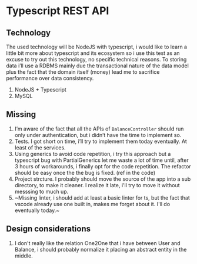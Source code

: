 # Typescript REST API
## Technology
The used technology	will be NodeJS with typescript, i would like to learn a little bit more about typescript and its ecosystem so i use this test as an excuse to try out this technology, no specific technical reasons. To storing data i’ll use a RDBMS mainly due the transactional nature of the data model plus the fact that the domain itself (money) lead me to sacrifice performance over data consistency.  

1. NodeJS + Typescript
2. MySQL

## Missing
1. I’m aware of the fact that all the APIs of `BalanceController` should run only under authentication, but i didn’t have the time to implement so. 
2. Tests. I got short on time, i’ll try to implement them today eventually. At least of the services.
3. Using generics to avoid code repetition, i try this approach but a typescript bug with PartialGenerics let me waste a lot of time until, after 3 hours of workarounds, i finally opt for the code repetition. The refactor should be easy once the the bug is fixed. (ref in the code)
4. Project strcture. I probably should move the source of the app into a sub directory, to make it cleaner. I realize it late, i'll try to move it without messsing to much up.
5. ~Missing linter, i should add at least a basic linter for ts, but the fact that vscode already use one built in, makes me forget about it. I'll do eventually today.~


## Design considerations

1. I don't really like the relation One2One that i have between User and Balance, i should probably normalize it placing an abstract entity in the middle.
